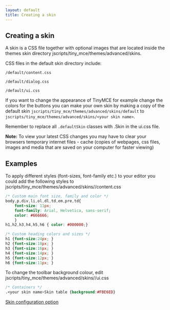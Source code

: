 ```yaml
---
layout: default
title: Creating a skin
---
```


## Creating a skin

A skin is a CSS file together with optional images that are located inside the themes skin directory jscripts/tiny_mce/themes/advanced/skins.

CSS files in the default skin directory include:

`/default/content.css`

`/default/dialog.css`

`/default/ui.css`

If you want to change the appearance of TinyMCE for example change the colors for the buttons you can make your own skin by making a copy of the default skin `jscripts/tiny_mce/themes/advanced/skins/default` to `jscripts/tiny_mce/themes/advanced/skins/<your skin name>`.

Remember to replace all `.defaultSkin` classes with .<your skin name>Skin in the ui.css file.

**Note:** To view your latest CSS changes you may have to clear your browsers temporary internet files - cache (copies of webpages, css files, images and media that are saved on your computer for faster viewing)

## Examples

To apply different styles (font-sizes, font-family etc.) to your editor you could add the following styles to jscripts/tiny_mce/themes/advanced/skins/<your skin name>/content.css

```css
/* Custom main font size, family and color */
body,p,div,li,ol,dl,td,em,pre,td{
	font-size: 11px;
	font-family: Arial, Helvetica, sans-serif;
	color: #666666;
	}
h1,h2,h3,h4,h5,h6 { color: #000000;}

/* Custom heading colors and sizes */
h1 {font-size:24px; }
h2 {font-size:18px; }
h3 {font-size:16px; }
h4 {font-size:14px; }
h5 {font-size:12px; }
h6 {font-size:11px; }
```

To change the toolbar background colour, edit jscripts/tiny_mce/themes/advanced/skins/<your skin name>/ui.css

```css
/* Containers */
.<your skin name>Skin table {background:#FBE6ED}
```

[Skin configuration option](https://www.tiny.cloud/docs-3x/reference/configuration/Configuration3x@skin/)

